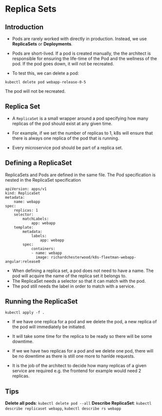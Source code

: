 # Replica Sets

## Introduction

- Pods are rarely worked with directly in production. Instead, we use **ReplicaSets** or **Deployments**.

- Pods are short-lived. If a pod is created manually, the the architect is responsible for ensuring the life-time of the Pod and the wellness of the pod. If the pod goes down, it will not be recreated.

- To test this, we can delete a pod:

```
kubectl delete pod webapp-release-0-5
```

The pod will not be recreated.

## Replica Set

- A `ReplicaSet` is a small wrapper around a pod specifying how many replicas of the pod should exist at any given time.

- For example, if we set the number of replicas to 1, k8s will ensure that there is always one replica of the pod that is running.

- Every microservice pod should be part of a replica set.

## Defining a ReplicaSet

ReplicaSets and Pods are defined in the same file. The Pod specification is nested in the ReplicaSet specification


```
apiVersion: apps/v1
kind: ReplicaSet
metadata:
    name: webapp
spec:
    replicas: 1
    selector:
        matchLabels:
            app: webapp
    template:
        metadata:
            labels:
                app: webapp
        spec:
            containers: 
            - name: webapp
              image: richardchesterwood/k8s-fleetman-webapp-angular:release0

```

- When defining a replica set, a pod does not need to have a name. The pod will acquire the name of the replica set it belongs to.
- The ReplicaSet needs a selector so that it can match with the pod.
- The pod still needs the label in order to match with a service.

## Running the ReplicaSet

```
kubectl apply -f .
```

- If we have one replica for a pod and we delete the pod, a new replica of the pod will immediately be initiated.
- It will take some time for the replica to be ready so there will be some downtime.

- If we we have two replicas for a pod and we delete one pod, there will be no downtime as there is still one more to hanlde requests.

- It is the job of the architect to decide how many replicas of a given service are required e.g. the frontend for example would need 2 replicas.

## Tips

**Delete all pods**: `kubectl delete pod --all`
**Describe ReplicaSet**: `kubectl describe replicaset webapp`, `kubectl describe rs webapp`